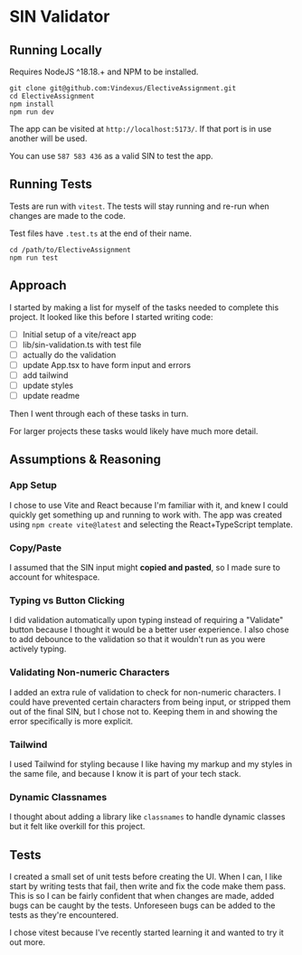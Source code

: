 # SIN Validator

## Running Locally
Requires NodeJS ^18.18.+ and NPM to be installed.

```
git clone git@github.com:Vindexus/ElectiveAssignment.git
cd ElectiveAssignment
npm install
npm run dev
```

The app can be visited at `http://localhost:5173/`. If that port is in use another will be used.

You can use `587 583 436` as a valid SIN to test the app.

## Running Tests
Tests are run with `vitest`. The tests will stay running and re-run when changes are made to the code.

Test files have `.test.ts` at the end of their name.

```
cd /path/to/ElectiveAssignment
npm run test
```

## Approach
I started by making a list for myself of the tasks needed to complete this project. It looked like this before I started writing code:

- [ ] Initial setup of a vite/react app
- [ ] lib/sin-validation.ts with test file
- [ ] actually do the validation
- [ ] update App.tsx to have form input and errors
- [ ] add tailwind
- [ ] update styles
- [ ] update readme

Then I went through each of these tasks in turn.

For larger projects these tasks would likely have much more detail.

## Assumptions & Reasoning

### App Setup
I chose to use Vite and React because I'm familiar with it, and knew I could quickly get something up and running to work with. The app was created using `npm create vite@latest` and selecting the React+TypeScript template.

### Copy/Paste
I assumed that the SIN input might **copied and pasted**, so I made sure to account for whitespace.


### Typing vs Button Clicking
I did validation automatically upon typing instead of requiring a "Validate" button because I thought it would be a better user experience. I also chose to add debounce to the validation so that it wouldn't run as you were actively typing.

### Validating Non-numeric Characters
I added an extra rule of validation to check for non-numeric characters. I could have prevented certain characters from being input, or stripped them out of the final SIN, but I chose not to. Keeping them in and showing the error specifically is more explicit. 

### Tailwind
I used Tailwind for styling because I like having my markup and my styles in the same file, and because I know it is part of your tech stack.

### Dynamic Classnames
I thought about adding a library like `classnames` to handle dynamic classes but it felt like overkill for this project.

## Tests
I created a small set of unit tests before creating the UI. When I can, I like start by writing tests that fail, then write and fix the code make them pass. This is so I can be fairly confident that when changes are made, added bugs can be caught by the tests. Unforeseen bugs can be added to the tests as they're encountered.

I chose vitest because I've recently started learning it and wanted to try it out more.
